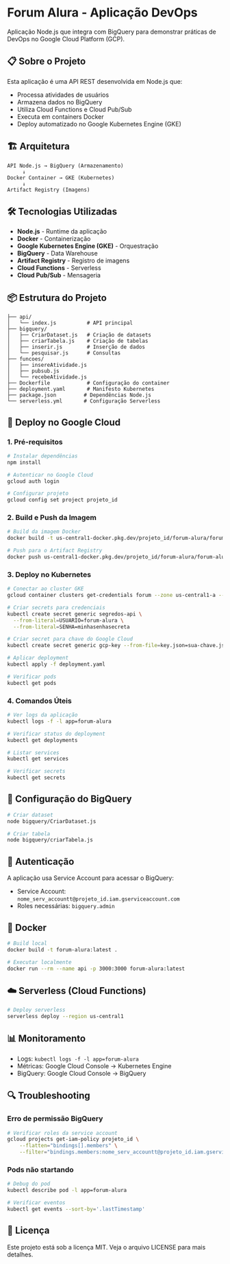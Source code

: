 # Forum Alura - Aplicação DevOps

Aplicação Node.js que integra com BigQuery para demonstrar práticas de DevOps no Google Cloud Platform (GCP).

## 📋 Sobre o Projeto

Esta aplicação é uma API REST desenvolvida em Node.js que:

- Processa atividades de usuários
- Armazena dados no BigQuery
- Utiliza Cloud Functions e Cloud Pub/Sub
- Executa em containers Docker
- Deploy automatizado no Google Kubernetes Engine (GKE)

## 🏗️ Arquitetura

```
API Node.js → BigQuery (Armazenamento)
     ↓
Docker Container → GKE (Kubernetes)
     ↓
Artifact Registry (Imagens)
```

## 🛠️ Tecnologias Utilizadas

- **Node.js** - Runtime da aplicação
- **Docker** - Containerização
- **Google Kubernetes Engine (GKE)** - Orquestração
- **BigQuery** - Data Warehouse
- **Artifact Registry** - Registro de imagens
- **Cloud Functions** - Serverless
- **Cloud Pub/Sub** - Mensageria

## 📦 Estrutura do Projeto

```
├── api/
│   └── index.js          # API principal
├── bigquery/
│   ├── CriarDataset.js   # Criação de datasets
│   ├── criarTabela.js    # Criação de tabelas
│   ├── inserir.js        # Inserção de dados
│   └── pesquisar.js      # Consultas
├── funcoes/
│   ├── insereAtividade.js
│   ├── pubsub.js
│   └── recebeAtividade.js
├── Dockerfile            # Configuração do container
├── deployment.yaml       # Manifesto Kubernetes
├── package.json         # Dependências Node.js
└── serverless.yml       # Configuração Serverless
```

## 🚀 Deploy no Google Cloud

### 1. Pré-requisitos

```bash
# Instalar dependências
npm install

# Autenticar no Google Cloud
gcloud auth login

# Configurar projeto
gcloud config set project projeto_id
```

### 2. Build e Push da Imagem

```bash
# Build da imagem Docker
docker build -t us-central1-docker.pkg.dev/projeto_id/forum-alura/forum-alura:latest .

# Push para o Artifact Registry
docker push us-central1-docker.pkg.dev/projeto_id/forum-alura/forum-alura:latest
```

### 3. Deploy no Kubernetes

```bash
# Conectar ao cluster GKE
gcloud container clusters get-credentials forum --zone us-central1-a --project projeto_id

# Criar secrets para credenciais
kubectl create secret generic segredos-api \
  --from-literal=USUARIO=forum-alura \
  --from-literal=SENHA=minhasenhasecreta

# Criar secret para chave do Google Cloud
kubectl create secret generic gcp-key --from-file=key.json=sua-chave.json

# Aplicar deployment
kubectl apply -f deployment.yaml

# Verificar pods
kubectl get pods
```

### 4. Comandos Úteis

```bash
# Ver logs da aplicação
kubectl logs -f -l app=forum-alura

# Verificar status do deployment
kubectl get deployments

# Listar services
kubectl get services

# Verificar secrets
kubectl get secrets
```

## 🔧 Configuração do BigQuery

```bash
# Criar dataset
node bigquery/CriarDataset.js

# Criar tabela
node bigquery/criarTabela.js
```

## 🔐 Autenticação

A aplicação usa Service Account para acessar o BigQuery:

- Service Account: `nome_serv_accountt@projeto_id.iam.gserviceaccount.com`
- Roles necessárias: `bigquery.admin`

## 🐳 Docker

```bash
# Build local
docker build -t forum-alura:latest .

# Executar localmente
docker run --rm --name api -p 3000:3000 forum-alura:latest
```

## ☁️ Serverless (Cloud Functions)

```bash
# Deploy serverless
serverless deploy --region us-central1
```

## 📊 Monitoramento

- Logs: `kubectl logs -f -l app=forum-alura`
- Métricas: Google Cloud Console → Kubernetes Engine
- BigQuery: Google Cloud Console → BigQuery

## 🔍 Troubleshooting

### Erro de permissão BigQuery

```bash
# Verificar roles da service account
gcloud projects get-iam-policy projeto_id \
    --flatten="bindings[].members" \
    --filter="bindings.members:nome_serv_accountt@projeto_id.iam.gserviceaccount.com"
```

### Pods não startando

```bash
# Debug do pod
kubectl describe pod -l app=forum-alura

# Verificar eventos
kubectl get events --sort-by='.lastTimestamp'
```

## 📄 Licença

Este projeto está sob a licença MIT. Veja o arquivo LICENSE para mais detalhes.
